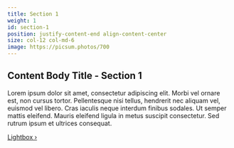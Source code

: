 ```yaml
---
title: Section 1
weight: 1
id: section-1
position: justify-content-end align-content-center
size: col-12 col-md-6
image: https://picsum.photos/700
---
```


## Content Body Title - Section 1

Lorem ipsum dolor sit amet, consectetur adipiscing elit. Morbi vel ornare est, non cursus tortor. Pellentesque nisi tellus, hendrerit nec aliquam vel, euismod vel libero. Cras iaculis neque interdum finibus sodales. Ut semper mattis eleifend. Mauris eleifend ligula in metus suscipit consectetur. Sed rutrum ipsum et ultrices consequat. 

<a href="#inquire" class="open-popup-link button">Lightbox &rsaquo;</a>